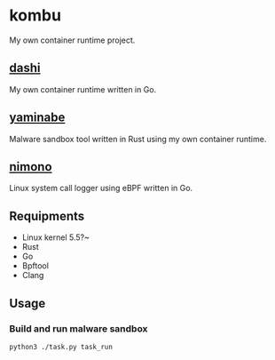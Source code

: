 # kombu

My own container runtime project.

## [dashi](/dashi)

My own container runtime written in Go.

## [yaminabe](/yaminabe)

Malware sandbox tool written in Rust using my own container runtime.

## [nimono](/nimono)

Linux system call logger using eBPF written in Go.

## Requipments

-   Linux kernel 5.5?~
-   Rust
-   Go
-   Bpftool
-   Clang

## Usage

### Build and run malware sandbox

```sh
python3 ./task.py task_run
```
